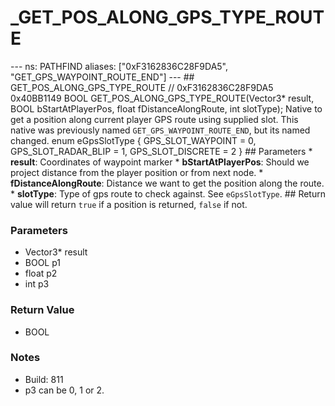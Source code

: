 # _GET_POS_ALONG_GPS_TYPE_ROUTE

--- ns: PATHFIND aliases: ["0xF3162836C28F9DA5", "GET_GPS_WAYPOINT_ROUTE_END"] --- ## GET_POS_ALONG_GPS_TYPE_ROUTE  // 0xF3162836C28F9DA5 0x40BB1149 BOOL GET_POS_ALONG_GPS_TYPE_ROUTE(Vector3* result, BOOL bStartAtPlayerPos, float fDistanceAlongRoute, int slotType);  Native to get a position along current player GPS route using supplied slot. This native was previously named `GET_GPS_WAYPOINT_ROUTE_END`, but its named changed.  enum eGpsSlotType { GPS_SLOT_WAYPOINT = 0, GPS_SLOT_RADAR_BLIP = 1, GPS_SLOT_DISCRETE = 2 }  ## Parameters * **result**: Coordinates of waypoint marker * **bStartAtPlayerPos**: Should we project distance from the player position or from next node. * **fDistanceAlongRoute**: Distance we want to get the position along the route. * **slotType**: Type of gps route to check against. See `eGpsSlotType`.  ## Return value will return `true` if a position is returned, `false` if not.

### Parameters
* Vector3* result
* BOOL p1
* float p2
* int p3

### Return Value
* BOOL

### Notes
* Build: 811
* p3 can be 0, 1 or 2.

